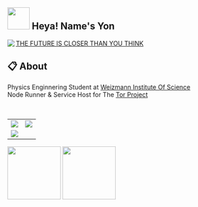 <h2><img src="https://media.giphy.com/media/OpBA2nKQog7LENz8Of/giphy.gif" width="50"> Heya! Name's Yon</h2>


<a href="https://discord.com/users/477870815581569034"><img align="left" src="https://lanyard.cnrad.dev/api/477870815581569034?bg=23283d&borderRadius=8px&hideDiscrim=true"/></a>

<a href="http://yonchukku.dev/">THE FUTURE IS CLOSER THAN YOU THINK</a>

## 📋 About

Physics Enginnering Student at <a href="https://www.weizmann.ac.il/">Weizmann Institute Of Science</a></br>Node Runner & Service Host for The <a href="https://www.torproject.org/">Tor Project</a>

<br />

<table align="center">
  <tr>
    <td align="center"><img src="https://github-readme-stats.vercel.app/api?username=YonLiud&show_icons=true&theme=dark&locale=en"/></td>
    <td align="center"><img src="https://github-readme-stats.vercel.app/api/top-langs?username=YonLiud&show_icons=true&theme=dark&locale=en&layout=compact"/></td>
  </tr>
  <tr>
    <td colspan="2"><img src="https://holopin.io/api/user/board?user=yonliud"/></td>
  </tr>
</table>


<a href="https://api.badgr.io/public/assertions/H1seZMvGRnOGQtHI8fOa0Q?identity__email=ejliud%40gmail.com"><img width="120px" height="120px" src="https://api.badgr.io/public/assertions/H1seZMvGRnOGQtHI8fOa0Q/image"></a>
<a href="https://api.badgr.io/public/assertions/9H07qeHESQulWOdT_7F_lQ?identity__email=ejliud%40gmail.com"><img width="120px" height="120px" src="https://api.badgr.io/public/assertions/9H07qeHESQulWOdT_7F_lQ/image"></a>
